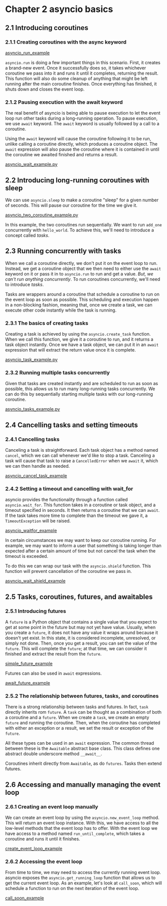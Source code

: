 # Chapter 2 asyncio basics

## 2.1 Introducing coroutines

### 2.1.1 Creating coroutines with the async keyword

[asyncio_run_example](./asyncio_run_example.py)

`asyncio.run` is doing a few important things in this scenario. First, it creates
a brand-new event. Once it successfully does so, it takes whichever coroutine we
pass into it and runs it until it completes, returning the result. This function
will also do some cleanup of anything that might be left running after the main
coroutine finishes. Once everything has finished, it shuts down and closes the
event loop.

### 2.1.2 Pausing execution with the await keyword

The real benefit of asyncio is being able to pause execution to let the event
loop run other tasks during a long-running operation. To pause execution, we use
`await` keyword. The `await` keyword is usually followed by a call to a coroutine.

Using the `await` keyword will cause the coroutine following it to be run, unlike
calling a coroutine directly, which produces a coroutine object. The `await` expression
will also pause the coroutine where it is contained in until the coroutine we awaited
finished and returns a result.

[asyncio_wait_example.py](./asyncio_wait_example.py)

## 2.2 Introducing long-running coroutines with sleep

We can use `asyncio.sleep` to make a coroutine "sleep" for a given number of seconds.
This will pause our coroutine for the time we give it.

[asyncio_two_coroutine_example.py](./asyncio_two_coroutine_example.py)

In this example, the two coroutines run sequentially. We want to run `add_one` concurrently
with `hello_world`. To achieve this, we'll need to introduce a concept called *tasks*.

## 2.3 Running concurrently with tasks

When we call a coroutine directly, we don't put it on the event loop to run. Instead,
we get a coroutine object that we then need to either use the `await` keyword on it or
pass it in to `asyncio.run` to run and get a value. *But, we can't run anything concurrently*.
To run coroutines concurrently, we'll need to introduce *tasks*.

Tasks are wrappers around a coroutine that schedule a coroutine to run on the event
loop as soon as possible. This scheduling and execution happen in a non-blocking
fashion, meaning that, once we create a task, we can execute other code instantly
while the task is running.

### 2.3.1 The basics of creating tasks

Creating a task is achieved by using the `asyncio.create_task` function. When we call
this function, we give it a coroutine to run, and it returns a task object instantly.
Once we have a task object, we can put it in an `await` expression that will extract
the return value once it is complete.

[asyncio_task_example.py](./asyncio_task_example.py)

### 2.3.2 Running multiple tasks concurrently

Given that tasks are created instantly and are scheduled to run as soon as possible,
this allows us to run many long-running tasks concurrently. We can do this by
sequentially starting multiple tasks with our long-running coroutine.

[asyncio_tasks_example.py](./asyncio_tasks_example.py)

## 2.4 Cancelling tasks and setting timeouts

### 2.4.1 Cancelling tasks

Canceling a task is straightforward. Each task object has a method named `cancel`,
which we can call whenever we'd like to stop a task. Canceling a task will cause
that task to raise a `CancelledError` when we `await` it, which we can then
handle as needed.

[asyncio_cancel_task_example](./asyncio_cancel_task_example.py)

### 2.4.2 Setting a timeout and cancelling with wait_for

asyncio provides the functionality through a function called `asyncio.wait_for`.
This function takes in a coroutine or task object, and a timeout specified in seconds.
It then returns a coroutine that we can `await`. If the task takes more time
to complete than the timeout we gave it, a `TimeoutException` will be raised.

[asyncio_waitfor_example](./asyncio_waitfor_example.py)

In certain circumstances we may want to keep our coroutine running. For example,
we may want to inform a user that something is taking longer than expected after
a certain amount of time but not cancel the task when the timeout is exceeded.

To do this we can wrap our task with the `asyncio.shield` function. This
function will prevent cancellation of the coroutine we pass in.

[asyncio_wait_shield_example](./asyncio_wait_shield_example.py)

## 2.5 Tasks, coroutines, futures, and awaitables

### 2.5.1 Introducing futures

A `future` is a Python object that contains a single value that you expect to
get at some point in the future but may not yet have value. Usually, when you
create a `future`, it does not have any value it wraps around because it doesn't
yet exist. In this state, it is considered incomplete, unresolved, or simply
not done. Then, once you get a result, you can set the value of the `future`.
This will complete the `future`; at that time, we can consider it finished and
extract the result from the `future`.

[simple_future_example](./simple_future_example.py)

Futures can also be used in `await` expressions.

[await_future_example](./await_future_example.py)

### 2.5.2 The relationship between futures, tasks, and coroutines

There is a strong relationship between tasks and futures. In fact, `task`
directly inherits rom `future`. A `task` can be thought as a combination
of both a coroutine and a `future`. When we create a `task`, we create
an empty `future` and running the coroutine. Then, when the coroutine
has completed with either an exception or a result, we set the result
or exception of the `future`.

All these types can be used in an `await` expression. The common thread between
these is the `Awaitable` abstract base class. This class defines one
abstract double underscore method `__await__`.

Coroutines inherit directly from `Awaitable`, as do `futures`. Tasks then extend
futures.

## 2.6 Accessing and manually managing the event loop

### 2.6.1 Creating an event loop manually

We can create an event loop by using the `asyncio.new_event_loop` method. This
will return an event loop instance. With this, we have access to all the
low-level methods that the event loop has to offer. With the event loop we have
access to a method named `run_until_complete`, which takes a coroutine and runs
it until it finishes.

[create_event_loop_example](./create_event_loop_example.py)

### 2.6.2 Accessing the event loop

From time to time, we may need to access the currently running event loop.
asyncio exposes the `asyncio.get_running_loop` function that allows us to
get the current event loop. As an example, let's look at `call_soon`, which
will schedule a function to run on the next iteration of the event loop.

[call_soon_example](./call_soon_example.py)
